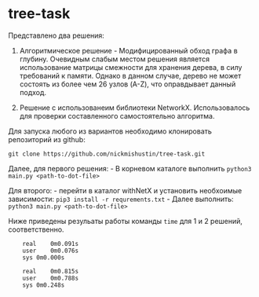 # tree-task

Представлено два решения:
1. Алгоритмическое решение - Модифицированный обход графа в глубину. Очевидным слабым местом решения является использование матрицы смежности для хранения дерева, в силу требований к памяти. Однако в данном случае, дерево не может состоять из более чем 26 узлов (A-Z), что оправдывает данный подход.

2. Решение с использованеим библиотеки NetworkX. Использовалось для проверки составленного самостоятельно алгоритма.

Для запуска любого из вариантов необходимо клонировать репозиторий из github:

`git clone https://github.com/nickmishustin/tree-task.git`

Далее, для первого решения:
    - В корневом каталоге выполнить `python3 main.py <path-to-dot-file>`

Для второго:
    - перейти в каталог withNetX и установить необхоимые зависимости: 
`pip3 install -r requrements.txt`
    - Далее выполнить:
`python3 main.py <path-to-dot-file>`

Ниже приведены резульаты работы команды `time` для 1 и 2 решений, соответственно. 

```
    real    0m0.091s
    user    0m0.076s
    sys 0m0.000s
```

```
    real    0m0.815s
    user    0m0.788s
    sys 0m0.248s
```
